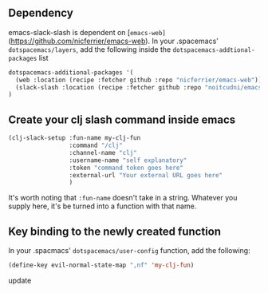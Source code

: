 ## Dependency
emacs-slack-slash is dependent on [`emacs-web]`(https://github.com/nicferrier/emacs-web). In your .spacemacs' `dotspacemacs/layers`, add the following inside the `dotspacemacs-addtional-packages` list

```lisp
dotspacemacs-additional-packages '(
  (web :location (recipe :fetcher github :repo "nicferrier/emacs-web"))                   ;; <--- add this
  (slack-slash :location (recipe :fetcher github :repo "noitcudni/emacs-slack-slash"))    ;; <--- add this one two
)
```

## Create your clj slash command inside emacs
```lisp
(clj-slack-setup :fun-name my-clj-fun
                 :command "/clj"
                 :channel-name "clj"
                 :username-name "self explanatory"
                 :token "command token goes here"
                 :external-url "Your external URL goes here"
                 )
```
It's worth noting that `:fun-name` doesn't take in a string. Whatever you supply here, it's be turned into a function with that name.

## Key binding to the newly created function
In your .spacmacs' `dotspacemacs/user-config` function, add the following:

```lisp
(define-key evil-normal-state-map ",nf" 'my-clj-fun)
```

update

